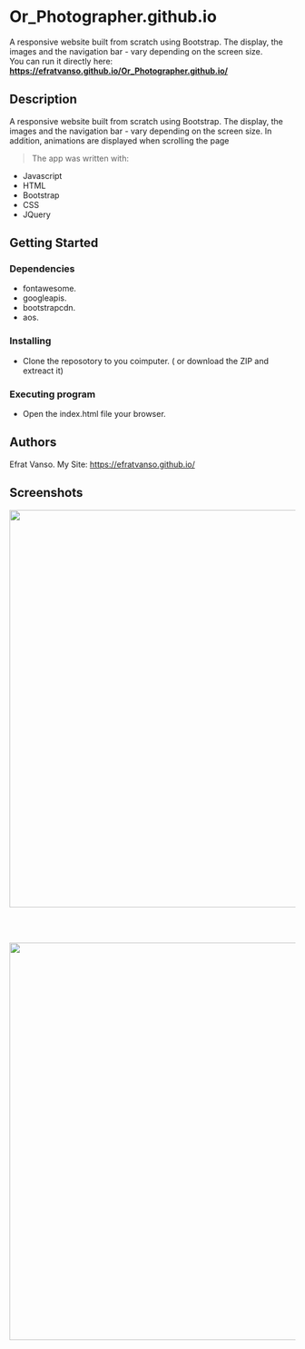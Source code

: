 # Or_Photographer.github.io

A responsive website built from scratch using Bootstrap. The display, the images and the navigation bar - vary depending on the screen size.
 <br/>
You can run it directly here: 
**https://efratvanso.github.io/Or_Photographer.github.io/**

## Description

A responsive website built from scratch using Bootstrap. The display, the images and the navigation bar - vary depending on the screen size.
In addition, animations are displayed when scrolling the page

>The app was written with: 

   * Javascript
   * HTML
   * Bootstrap
   * CSS
   * JQuery
   
## Getting Started

### Dependencies

   * fontawesome.
   * googleapis.
   * bootstrapcdn.
   * aos.
  
### Installing

* Clone the reposotory to you coimputer. ( or download the ZIP and extreact it)

### Executing program

* Open the index.html file your browser.

## Authors

Efrat Vanso.
My Site: https://efratvanso.github.io/

## Screenshots

<img style="-webkit-user-select: none;margin: auto;width: 700px;" src="">

<br/><br/>

<img style="-webkit-user-select: none;margin: auto;width: 700px;" src="">
